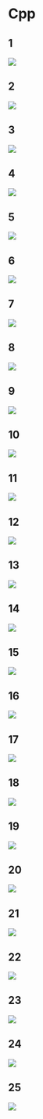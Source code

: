 # Cpp

## 1
![](https://github.com/D-one-two-three/Cpp/blob/main/scr/1.PNG)

## 2
![](https://github.com/D-one-two-three/Cpp/blob/main/scr/2.PNG)

## 3
![](https://github.com/D-one-two-three/Cpp/blob/main/scr/3.PNG)

## 4
![](https://github.com/D-one-two-three/Cpp/blob/main/scr/4.PNG)

## 5
![](https://github.com/D-one-two-three/Cpp/blob/main/scr/5.PNG)

## 6
![](https://github.com/D-one-two-three/Cpp/blob/main/scr/6.PNG)

## 7
![](https://github.com/D-one-two-three/Cpp/blob/main/scr/7.PNG)

## 8
![](https://github.com/D-one-two-three/Cpp/blob/main/scr/8.PNG)

## 9
![](https://github.com/D-one-two-three/Cpp/blob/main/scr/9.PNG)

## 10
![](https://github.com/D-one-two-three/Cpp/blob/main/scr/10.PNG)

## 11
![](https://github.com/D-one-two-three/Cpp/blob/main/scr/11.PNG)

## 12
![](https://github.com/D-one-two-three/Cpp/blob/main/scr/12.PNG)

## 13
![](https://github.com/D-one-two-three/Cpp/blob/main/scr/13.PNG)

## 14
![](https://github.com/D-one-two-three/Cpp/blob/main/scr/14.PNG)

## 15
![](https://github.com/D-one-two-three/Cpp/blob/main/scr/15.PNG)

## 16
![](https://github.com/D-one-two-three/Cpp/blob/main/scr/16.PNG)

## 17
![](https://github.com/D-one-two-three/Cpp/blob/main/scr/17.PNG)

## 18
![](https://github.com/D-one-two-three/Cpp/blob/main/scr/18.PNG)

## 19
![](https://github.com/D-one-two-three/Cpp/blob/main/scr/19.PNG)

## 20
![](https://github.com/D-one-two-three/Cpp/blob/main/scr/20.PNG)

## 21
![](https://github.com/D-one-two-three/Cpp/blob/main/scr/21.PNG)

## 22
![](https://github.com/D-one-two-three/Cpp/blob/main/scr/22.PNG)

## 23
![](https://github.com/D-one-two-three/Cpp/blob/main/scr/23.PNG)

## 24
![](https://github.com/D-one-two-three/Cpp/blob/main/scr/24.PNG)

## 25
![](https://github.com/D-one-two-three/Cpp/blob/main/scr/25.PNG)
